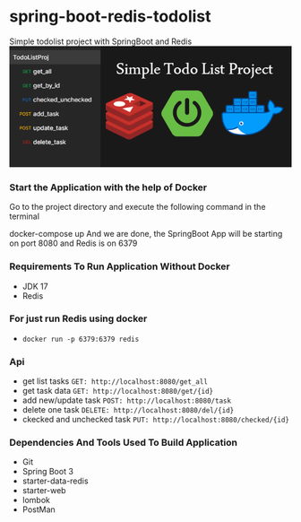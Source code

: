 # spring-boot-redis-todolist
Simple todolist project with SpringBoot and Redis
![todolist](todolist.png)

### Start the Application with the help of Docker
Go to the project directory and execute the following command in the terminal

docker-compose up
And we are done, the SpringBoot App will be starting on port 8080 and Redis is on 6379

### Requirements To Run Application Without Docker
  - JDK 17
  - Redis
  
### For just run Redis using docker
  - `docker run -p 6379:6379 redis`
  
### Api
- get list tasks
`GET: http://localhost:8080/get_all`
- get task data
`GET: http://localhost:8080/get/{id}`
- add new/update task
`POST: http://localhost:8080/task`
- delete one task
`DELETE: http://localhost:8080/del/{id}`
- ckecked and unchecked task
`PUT: http://localhost:8080/checked/{id}`

### Dependencies And Tools Used To Build Application
  - Git
  - Spring Boot 3
  - starter-data-redis
  - starter-web
  - lombok
  - PostMan
